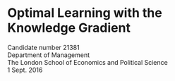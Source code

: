 # Optimal Learning with the Knowledge Gradient

 Candidate number 21381 <br>
 Department of Management<br> 
 The London School of Economics and Political Science<br>
 1 Sept. 2016 
